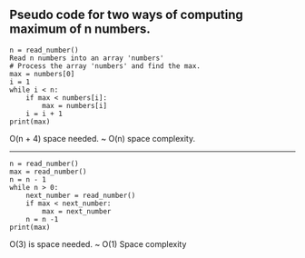 ## Pseudo code for two ways of computing maximum of n numbers.
```
n = read_number()
Read n numbers into an array 'numbers'
# Process the array 'numbers' and find the max.
max = numbers[0]
i = 1
while i < n:
	if max < numbers[i]:
		max = numbers[i]
	i = i + 1
print(max)
```
O(n + 4) space needed. ~ O(n) space complexity.

- - - -
```
n = read_number()
max = read_number()
n = n - 1
while n > 0:
	next_number = read_number()
	if max < next_number:
		max = next_number
	n = n -1
print(max)
```
O(3) is space needed. ~ O(1) Space complexity
